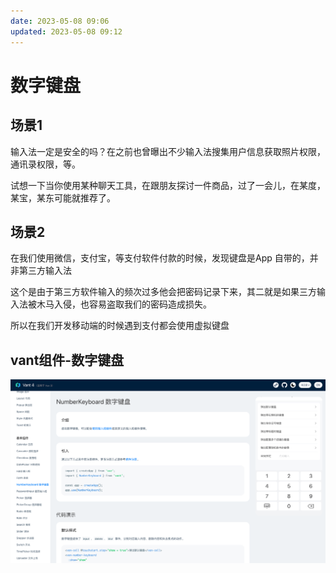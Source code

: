 ```yaml
---
date: 2023-05-08 09:06
updated: 2023-05-08 09:12
---
```

# 数字键盘

## 场景1
输入法一定是安全的吗？在之前也曾曝出不少输入法搜集用户信息获取照片权限，通讯录权限，等。

试想一下当你使用某种聊天工具，在跟朋友探讨一件商品，过了一会儿，在某度，某宝，某东可能就推荐了。

## 场景2
在我们使用微信，支付宝，等支付软件付款的时候，发现键盘是App 自带的，并非第三方输入法

这个是由于第三方软件输入的频次过多他会把密码记录下来，其二就是如果三方输入法被木马入侵，也容易盗取我们的密码造成损失。

所以在我们开发移动端的时候遇到支付都会使用虚拟键盘

## vant组件-数字键盘

![](./images/image-2023-01-26_16-35-59-965-06-输入法.png)

